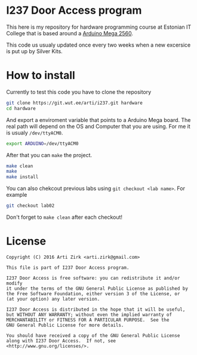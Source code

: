 # I237 Door Access program

This here is my repository for hardware programming course at
Estonian IT College that is based around a
[Arduino Mega 2560](https://www.arduino.cc/en/Main/ArduinoBoardMega2560).

This code us usualy updated once every two weeks when a new excersice is put up
by Silver Kits.

# How to install

Currently to test this code you have to clone the repository

```bash
git clone https://git.wut.ee/arti/i237.git hardware
cd hardware
```

And export a enviroment variable that points to a Arduino Mega board. The
real path will depend on the OS and Computer that you are using. For me it is
usualy `/dev/ttyACM0`.

```bash
export ARDUINO=/dev/ttyACM0
```

After that you can `make` the project.

```bash
make clean
make
make install
```

You can also chekcout previous labs using `git checkout <lab name>`. For example

```bash
git checkout lab02
```

Don't forget to `make clean` after each checkout!

# License

```Text
Copyright (C) 2016 Arti Zirk <arti.zirk@gmail.com>

This file is part of I237 Door Access program.

I237 Door Access is free software: you can redistribute it and/or modify
it under the terms of the GNU General Public License as published by
the Free Software Foundation, either version 3 of the License, or
(at your option) any later version.

I237 Door Access is distributed in the hope that it will be useful,
but WITHOUT ANY WARRANTY; without even the implied warranty of
MERCHANTABILITY or FITNESS FOR A PARTICULAR PURPOSE.  See the
GNU General Public License for more details.

You should have received a copy of the GNU General Public License
along with I237 Door Access.  If not, see <http://www.gnu.org/licenses/>.
```
